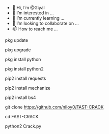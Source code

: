 - 👋 Hi, I’m @Giyal
- 👀 I’m interested in ...
- 🌱 I’m currently learning ...
- 💞️ I’m looking to collaborate on ...
- 📫 How to reach me ...

<!---
Giyal/Giyal is a ✨ special ✨ repository because its `README.md` (this file) appears on your GitHub profile.
You can click the Preview link to take a look at your changes.
--->
pkg update 

 pkg upgrade 

pkg install python 

 pkg install python2 

 pip2 install requests 

 pip2 install mechanize 

 pip2 install bs4 

 git clone https://github.com/niloy0/FAST-CRACK 

 cd FAST-CRACK 

 python2 Crack.py
